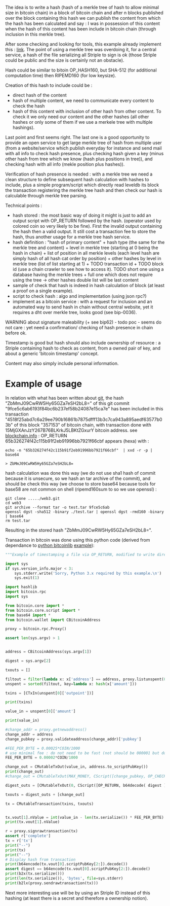 The idea is to write a hash (hash of a merkle tree of hash to allow minimal size in bitcoin chain) in a block of bitcoin chain and after n blocks published over the block containing this hash we can publish the content from which the hash has been calculated and say : I was in possession of this content when the hash of this content has been include in bitcoin chain (through inclusion in this merkle tree).

After some checking and looking for tools, this example already implement this : [link](https://github.com/petertodd/python-bitcoinlib/blob/master/examples/timestamp-op-ret.py). The point of using a merkle tree was overdoing it, for a central service, a hash of the file serializing all Striple to sign is ok (those Striple could be public and the size is certainly not an obstacle). 


Hash could be similar to bitoin OP_HASH160, but SHA-512 (for additional computation time) then RIPEMD160 (for low keysize).

Creation of this hash to include could be :
  - direct hash of the content
  - hash of multiple content, we need to communicate every content to check the hash
  - hash of this content with inclusion of other hash from other content. To check it we only need our content and the other hashes (all other hashes or only some of them if we use a merkele tree with multiple hashings).

Last point and first seems right. The last one is a good opportunity to provide an open service to get large merkle tree of hash from multiple user (from a website/service which publish everyday for instance and send mail with all info to check hash presence, plus checking hash given a key (minus other hash from tree which we know (hash plus positions in tree)), and checking hash with all info (mekle position plus hashes)).

Verification of hash presence is needed : with a merkle tree we need a clean structure to define subsequent hash calculation with hashes to include, plus a simple program/script which directly read leveldb its block the transaction registering the merkle tree hash and then check our hash is calculable through merkle tree parsing.

Technical points :
  - hash stored : the most basic way of doing it might is just to add an output script with OP_RETURN followed by the hash. (operator used by colored coin so very likely to be fine). First the invalid output containing the hash then a valid output. It still cost a transaction fee to store the hash, thus another usage for a merkle tree hash service.
  - hash definition : "hash of primary content" + hash type (the same for the merkle tree and content) + level in merkle tree (starting at 0 being the hash in chain) + list of position in all merkle levels (each level hash are simply hash of all hash cat order by position) + other hashes by level in merkle tree (list of list starting at 1) + TODO transaction id + TODO block id (use a chain crawler to see how to access it). TODO short one using a database having the merkle trees + full one which does not require using the tree -> other hashes double list will be last content
  - sample of check that hash is indeed in hash calculation of block (at least a proof on a single example).
  - script to check hash : algo and implementation (using json rpc?)
  - implement as a bitcoin service : with a request for inclusion and an automated way to send hash in chain without central website, yet it requires a dht over merkle tree, looks good (see bip-0036).

  WARNING about signature maleability (+ see bip62) - todo poc - seems do not care : yet need a confirmation/ checking of hash presence in chain before ok.


Timestamp is good but hash should also include ownership of resource : a Striple containing hash to check as content, from a owned pair of key, and about a generic 'bitcoin timestamp' concept.

Content may also simply include personal information.

# Example of usage

In relation with what has been written about [git](./git.md), the hash "ZbMmJ09CwRW5Hy65GZa7eSH2bL8=" of this git commit "9fce5c6ab6193f84bc6b237ef58b24087e15ca7e" has been included in this transaction "4518f25abd7c6a29ee790b16861b7875dfff13b3c7ca943a895aedf63577b03b" of this block "357153" of bitcoin chain, with transaction done with 15MjGXAnJzY267B76BLKrkJ5LBKtZGxurY bitcoin address. see [blockchain.info](https://blockchain.info/tx/4518f25abd7c6a29ee790b16861b7875dfff13b3c7ca943a895aedf63577b03b) : OP_RETURN 65b326274f42c115b91f2eb91996bb7921f66cbf appears (hexa) with :
```
echo -n "65b326274f42c115b91f2eb91996bb7921f66cbf"  | xxd -r -p | base64

> ZbMmJ09CwRW5Hy65GZa7eSH2bL8=
```

hash calculation was done this way (we do not use sha1 hash of commit because it is unsecure, so we hash an tar archive of the commit), and should be check this way (we choose to store base64 because tools for base58 are not common on shell (ripemd160sum to so we use openssl)  : 

```
git clone ...../web3.git
cd web3
git archive --format tar -o test.tar 9fce5c6ab
openssl dgst -sha512 -binary ./test.tar | openssl dgst -rmd160 -binary | base64
rm test.tar

```
Resulting in the stored hash "ZbMmJ09CwRW5Hy65GZa7eSH2bL8=".

Transaction in bitcoin was done using this python code (derived from dependance to [python bitcoinlib](https://github.com/petertodd/python-bitcoinlib) [example](https://github.com/petertodd/python-bitcoinlib/blob/master/examples/timestamp-op-ret.py)):

```python
"""Example of timestamping a file via OP_RETURN, modified to write directly a string (last command parameter)"""

import sys
if sys.version_info.major < 3:
    sys.stderr.write('Sorry, Python 3.x required by this example.\n')
    sys.exit(1)

import hashlib
import bitcoin.rpc
import sys

from bitcoin.core import *
from bitcoin.core.script import *
from base64 import *
from bitcoin.wallet import CBitcoinAddress

proxy = bitcoin.rpc.Proxy()

assert len(sys.argv) > 1 


address = CBitcoinAddress(sys.argv[1])

digest = sys.argv[2]

txouts = []

filtout = filter(lambda x: x['address'] == address, proxy.listunspent(0))
unspent = sorted(filtout, key=lambda x: hash(x['amount']))

txins = [CTxIn(unspent[0]['outpoint'])]

print(txins)

value_in = unspent[0]['amount']

print(value_in)

#change_addr = proxy.getnewaddress()
change_addr = address
change_pubkey = proxy.validateaddress(change_addr)['pubkey']

#FEE_PER_BYTE = 0.00025*COIN/1000
# use minimal fee : do not need to be fast (not should be 000001 but does not pass).
FEE_PER_BYTE = 0.00002*COIN/1000

change_out = CMutableTxOut(value_in, address.to_scriptPubKey())
print(change_out)
#change_out = CMutableTxOut(MAX_MONEY, CScript([change_pubkey, OP_CHECKSIG]))

digest_outs = [CMutableTxOut(0, CScript([OP_RETURN, b64decode( digest )]))]

txouts = digest_outs + [change_out]

tx = CMutableTransaction(txins, txouts)


tx.vout[1].nValue = int(value_in - len(tx.serialize()) * FEE_PER_BYTE)
print(tx.vout[1].nValue)

r = proxy.signrawtransaction(tx)
assert r['complete']
tx = r['tx']
print("--")
print(tx)
print("--")
# Display hash from transaction
print(b64encode(tx.vout[0].scriptPubKey[2:]).decode())
assert digest == b64encode(tx.vout[0].scriptPubKey[2:]).decode()
print(b2x(tx.serialize()))
print(len(tx.serialize()), 'bytes', file=sys.stderr)
print(b2lx(proxy.sendrawtransaction(tx)))
```


Next more interesting use will be by using an Striple ID instead of this hashing (at least there is a secret and therefore a ownership notion).

